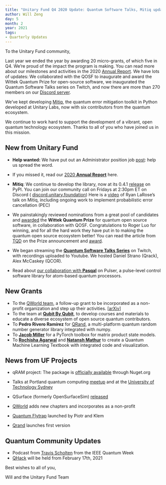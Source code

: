 ```yaml
---
title: "Unitary Fund Q4 2020 Update: Quantum Software Talks, Mitiq updates, and more grants"
author: Will Zeng
day: 5
month: 2
year: 2021
tags:
- Quarterly Updates
---
```


To the Unitary Fund community,

Last year we ended the year by awarding 20 micro-grants, of which five in Q4. We’re proud of the impact the program is making. You can read more about our milestones and activities in the 2020 [Annual Report](https://unitary.foundation/assets/Unitary_Fund_2020_Report.pdf). We have lots of updates: We collaborated with the QOSF to inaugurate and award the Wittek Quantum Prize for open-source software, we inaugurated the Quantum Software Talks series on Twitch, and now there are more than 270 members on our [Discord server](http://discord.unitary.foundation).

We’ve kept developing [Mitiq](https://github.com/unitaryfoundation/mitiq), the quantum error mitigation toolkit in Python developed at Unitary Labs, now with six contributors from the quantum ecosystem.

We continue to work hard to support the development of a vibrant, open quantum technology ecosystem. Thanks to all of you who have joined us in this mission.

## New from Unitary Fund

- **Help wanted:** We have put out an Administrator position job [post](https://unitary.foundation/jobs/administrator.html): help us spread the word.

- If you missed it, read our [2020 **Annual Report**](https://unitary.foundation/posts/2020.html) here.

- **Mitiq**: We continue to develop the library, now at its 0.4.1 [release](https://mitiq.readthedocs.io/en/stable/changelog.html) on PyPI. You can join our community call on Fridays at 2:30pm ET on Discord ( [discord.unitary.foundation](http://discord.unitary.foundation/)) Here is a [video](https://www.youtube.com/watch?v=5KDQtWzJcfw) of Ryan LaRose’s talk on Mitiq, including ongoing work to implement probabilistic error cancellation (PEC) 

- We painstakingly reviewed nominations from a great pool of candidates and [awarded](https://medium.com/qosf/announcing-the-winner-of-the-2020-wittek-quantum-prize-for-open-source-software-59e847b38d9b) the **Wittek Quantum Prize** for quantum open source software, in collaboration with QOSF. Congratulations to Roger Luo for winning, and for all the hard work they have put in to making the quantum open source ecosystem better! You can read the article from [TQD](https://thequantumdaily.com/2020/10/19/quantum-open-source-foundation-kicks-off-the-wittek-quantum-prize/) on the Prize announcement and [award](https://thequantumdaily.com/2021/02/02/announcing-the-winner-of-the-2020-wittek-quantum-prize-for-open-source-software/). 

- We began streaming the [**Quantum Software Talks Series**](https://unitary.foundation/talks.html) on Twitch, with recordings uploaded to Youtube. We hosted Daniel Strano (Qrack), Alex McCaskey (QCOR).

- Read about [our collaboration with **Pasqal**](https://pasqal.io/2021/01/22/pulser-a-control-software-at-the-pulse-level-for-pasqal-quantum-processors/) on Pulser, a pulse-level control software library for atom-based quantum processors.

## New Grants
- To the [QWorld team](https://qworld.lu.lv/), a follow-up grant to be incorporated as a non-profit organization and step up their activities. [[arXiv](https://arxiv.org/abs/2010.13552)]
- To the team at [**Qubit By Qubit**](https://www.qubitbyqubit.org/), to develop courses and materials to educate a diverse ecosystem of open source quantum contributors.
- To **Pedro Rivero Ramírez** for [QRand](https://github.com/pedrorrivero/qrand/), a multi-platform quantum random number generator library integrated with numpy.
- To [**Jacob Miller**](http://jemisjoky.com/) for a PyTorch toolbox for matrix product state models.
- To [**Rochisha Agarwal**](https://rochisha0.github.io/) and [**Natansh Mathur**](https://www.linkedin.com/in/natanshmathur/) to create a Quantum Machine Learning Textbook with integrated code and visualization.

## News from UF Projects

- qRAM project: The package is [officially available](https://www.nuget.org/packages/QSharpCommunity.Libraries.Qram/) through Nuget.org 

- Talks at Portland quantum computing [meetup](https://www.youtube.com/watch?v=41ZgLtI6gZw) and at the [University of Technology Sydney](https://www.youtube.com/watch?v=eNIt5mPypvo&feature=youtu.be)

- QSurface (formerly OpenSurfaceSim) [released](https://qsurface.readthedocs.io/en/latest/?badge=stable)

- [QWorld](https://qworld.lu.lv/) adds new chapters and incorporates as a non-profit

- [Quantum Flytrap](https://quantumflytrap.com/) launched by Piotr and Klem

- [Qrand](https://github.com/pedrorrivero/qrand/) launches first version

## Quantum Community Updates
- Podcast from [Travis Scholten](https://anchor.fm/quantumcomputingnow/episodes/Travis-Scholten-and-News-from-IEEE-Quantum-Week---Episode-23-Hybrid-em960c%C2%A0) from the IEEE Quantum Week
- [QHack](https://anchor.fm/quantumcomputingnow/episodes/Travis-Scholten-and-News-from-IEEE-Quantum-Week---Episode-23-Hybrid-em960c%C2%A0) will be held from February 17th, 2021 

Best wishes to all of you,

Will and the Unitary Fund Team
